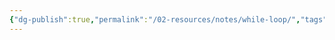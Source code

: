 ```yaml
---
{"dg-publish":true,"permalink":"/02-resources/notes/while-loop/","tags":["code"],"updated":"2024-09-23T12:58:22.540+02:00"}
---
```


>